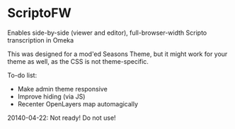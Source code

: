 ScriptoFW
=========

Enables side-by-side (viewer and editor), full-browser-width Scripto transcription in Omeka

This was designed for a mod'ed Seasons Theme, but it might work for your theme as well, as the CSS is not theme-specific.

To-do list:
- Make admin theme responsive
- Improve hiding (via JS)
- Recenter OpenLayers map automagically

20140-04-22: Not ready! Do not use!
